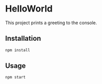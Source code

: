 # HelloWorld

This project prints a greeting to the console.

## Installation

```sh
npm install
```

## Usage

```sh
npm start
```
